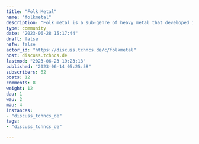```yaml
---
title: "Folk Metal" 
name: "folkmetal"
description: "Folk metal is a sub-genre of heavy metal that developed in Europe during the 1990s. As the name suggests, the genre is a fusion of heavy metal with traditional folk music. This includes the widespread use of folk instruments and, to a lesser extent, traditional singing styles."
type: community
date: "2023-06-28 15:17:44"
draft: false
nsfw: false
actor_id: "https://discuss.tchncs.de/c/folkmetal"
host: discuss.tchncs.de
lastmod: "2023-06-23 19:23:13"
published: "2023-06-14 05:25:58"
subscribers: 62
posts: 12
comments: 8
weight: 12
dau: 1
wau: 2
mau: 4
instances:
- "discuss_tchncs_de"
tags: 
- "discuss_tchncs_de"

---
```

